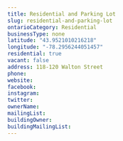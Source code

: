 ```yaml
---
title: Residential and Parking Lot
slug: residential-and-parking-lot
ontarioCategory: Residential
businessType: none
latitude: "43.9521010216218"
longitude: "-78.2956244051457"
residential: true
vacant: false
address: 118-120 Walton Street
phone:
website:
facebook:
instagram:
twitter:
ownerName:  
mailingList:
buildingOwner:
buildingMailingList:
---
```



